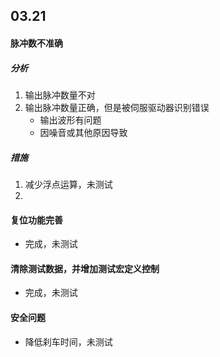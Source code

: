 ## 03.21
#### 脉冲数不准确
##### 分析
1. 输出脉冲数量不对
2. 输出脉冲数量正确，但是被伺服驱动器识别错误
	- 输出波形有问题
	- 因噪音或其他原因导致

##### 措施
1. 减少浮点运算，未测试
2. 

#### 复位功能完善
- 完成，未测试
#### 清除测试数据，并增加测试宏定义控制
- 完成，未测试
#### 安全问题
- 降低刹车时间，未测试